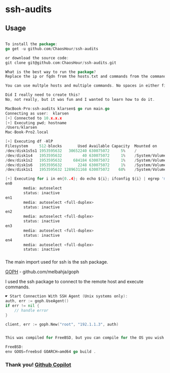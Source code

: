 # ssh-audits

## Usage

```GO

To install the package:
go get -u github.com/ChaosHour/ssh-audits

or download the source code:
git clone git@github.com:ChaosHour/ssh-audits.git

What is the best way to run the package?
Replace the ip or fqdn from the hosts.txt and commands from the commands.txt file and run it.

You can use multple hosts and multiple commands. No spaces in either file.

Did I really need to create this? 
No, not really, but it was fun and I wanted to learn how to do it.

```

```GO
MacBook-Pro:ssh-audits klarsen$ go run main.go
Connecting as user:  klarsen
[+] Connected to 10.x.x.x
[+] Executing pwd; hostname
/Users/klarsen
Mac-Book-Pro2.local

[+] Executing df -HlP
Filesystem     512-blocks       Used Available Capacity  Mounted on
/dev/disk1s5s1 1953595632   30652240 630075072     5%    /
/dev/disk1s4   1953595632         40 630075072     1%    /System/Volumes/VM
/dev/disk1s2   1953595632     684184 630075072     1%    /System/Volumes/Preboot
/dev/disk1s6   1953595632       2248 630075072     1%    /System/Volumes/Update
/dev/disk1s1   1953595632 1289631168 630075072    68%    /System/Volumes/Data

[+] Executing for i in en{0..4}; do echo ${i}; ifconfig ${i} | egrep 'media|status'; done
en0
        media: autoselect
        status: inactive
en1
        media: autoselect <full-duplex>
        status: inactive
en2
        media: autoselect <full-duplex>
        status: inactive
en3
        media: autoselect <full-duplex>
        status: inactive
en4
        media: autoselect <full-duplex>
        status: inactive
```

###

The main import used for ssh is the ssh package.

[GOPH](https://github.com/melbahja/goph) - github.com/melbahja/goph

I used the ssh package to connect to the remote host and execute commands.

```GO
☛ Start Connection With SSH Agent (Unix systems only):
auth, err := goph.UseAgent()
if err != nil {
	// handle error
}

client, err := goph.New("root", "192.1.1.3", auth)
```


```GO

This was compiled for FreeBSD, but you can compile for the OS you wish.

FreeBSD:
env GOOS=freebsd GOARCH=amd64 go build .

```

### Thank you! [Github Copilot](https://copilot.github.com/)
